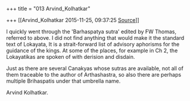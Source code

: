 +++
title = "013 Arvind_Kolhatkar"

+++
[[Arvind_Kolhatkar	2015-11-25, 09:37:25 [Source](https://groups.google.com/g/samskrita/c/IEBJpKHQ1kA)]]



I quickly went through the 'Barhaspatya sutra' edited by FW Thomas, referred to above. I did not find anything that would make it the standard text of Lokayata, It is a strait-forward list of advisory aphorisms for the guidance of the kings. At some of the places, for example in Ch 2, the Lokayatikas are spoken of with derision and disdain.

  

Just as there are several Canakyas whose sutras are available, not all of them traceable to the author of Arthashastra, so also there are perhaps multiple Brihaspatis under that umbrella name.

  

Arvind Kolhatkar.


